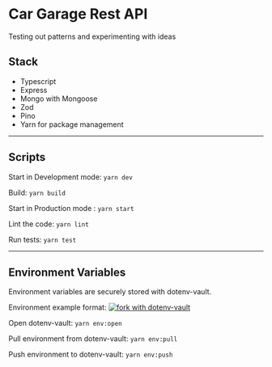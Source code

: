 # Car Garage Rest API

Testing out patterns and experimenting with ideas

## Stack
- Typescript
- Express
- Mongo with Mongoose
- Zod
- Pino
- Yarn for package management

---

## Scripts
Start in Development mode: `yarn dev`

Build: `yarn build`

Start in Production mode : `yarn start`

Lint the code: `yarn lint`

Run tests: `yarn test`

---

## Environment Variables

Environment variables are securely stored with dotenv-vault.

Environment example format: [![fork with dotenv-vault](https://badge.dotenv.org/fork.svg?r=1)](https://vault.dotenv.org/project/vlt_2044fec0a36deab104f24264965c998a51566ae69c87c56d8405e2bc1fde303e/example)

Open dotenv-vault: `yarn env:open`

Pull environment from dotenv-vault: `yarn env:pull`

Push environment to dotenv-vault: `yarn env:push`
